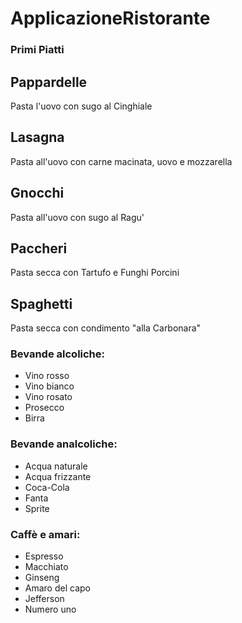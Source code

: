 # ApplicazioneRistorante

### Primi Piatti 

## Pappardelle 
Pasta l'uovo con sugo al Cinghiale 
## Lasagna
Pasta all'uovo con carne macinata, uovo e mozzarella
## Gnocchi
Pasta all'uovo con sugo al Ragu'
## Paccheri
Pasta secca con Tartufo e Funghi Porcini
## Spaghetti
Pasta secca con condimento "alla Carbonara"

### Bevande alcoliche:
- Vino rosso 
- Vino bianco
- Vino rosato
- Prosecco
- Birra

### Bevande analcoliche:
- Acqua naturale
- Acqua frizzante
- Coca-Cola
- Fanta
- Sprite

### Caffè e amari:
- Espresso
- Macchiato
- Ginseng
- Amaro del capo
- Jefferson
- Numero uno
